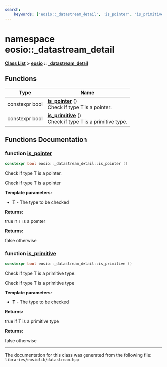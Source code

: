 ```yaml
---
search:
    keywords: ['eosio::_datastream_detail', 'is_pointer', 'is_primitive']
---
```


# namespace eosio::\_datastream\_detail

[**Class List**](annotated.md) **>** [**eosio**](namespaceeosio.md) **::** [**\_datastream\_detail**](namespaceeosio_1_1__datastream__detail.md)


## Functions

|Type|Name|
|-----|-----|
|constexpr bool|[**is\_pointer**](namespaceeosio_1_1__datastream__detail_a756af9772c5c98915bbdacafa7165278.md#1a756af9772c5c98915bbdacafa7165278) () <br>Check if type T is a pointer. |
|constexpr bool|[**is\_primitive**](namespaceeosio_1_1__datastream__detail_ab1b99c65e9a4c3ec9a0077b17466043d.md#1ab1b99c65e9a4c3ec9a0077b17466043d) () <br>Check if type T is a primitive type. |


## Functions Documentation

### function <a id="1a756af9772c5c98915bbdacafa7165278" href="#1a756af9772c5c98915bbdacafa7165278">is\_pointer</a>

```cpp
constexpr bool eosio::_datastream_detail::is_pointer ()
```

Check if type T is a pointer. 

Check if type T is a pointer


**Template parameters:**


* **T** - The type to be checked 



**Returns:**

true if T is a pointer 




**Returns:**

false otherwise 




### function <a id="1ab1b99c65e9a4c3ec9a0077b17466043d" href="#1ab1b99c65e9a4c3ec9a0077b17466043d">is\_primitive</a>

```cpp
constexpr bool eosio::_datastream_detail::is_primitive ()
```

Check if type T is a primitive type. 

Check if type T is a primitive type


**Template parameters:**


* **T** - The type to be checked 



**Returns:**

true if T is a primitive type 




**Returns:**

false otherwise 






----------------------------------------
The documentation for this class was generated from the following file: `libraries/eosiolib/datastream.hpp`
